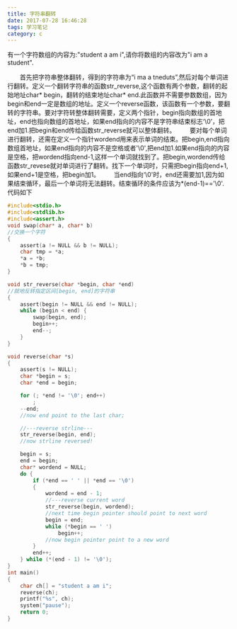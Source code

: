 ```yaml
---
title: 字符串翻转
date: 2017-07-28 16:46:28
tags: 学习笔记
category: c 
---
```

有一个字符数组的内容为:"student a am i",请你将数组的内容改为"i am a student".
<!--more-->
&emsp;&emsp;首先把字符串整体翻转，得到的字符串为“i ma a tneduts”,然后对每个单词进行翻转。定义一个翻转字符串的函数str_reverse,这个函数有两个参数，翻转的起始地址char\* begin，翻转的结束地址char\*    end.此函数并不需要参数数组，因为begin和end一定是数组的地址。定义一个reverse函数，该函数有一个参数，要翻转的字符串。要对字符转整体翻转需要，定义两个指针，begin指向数组的首地址，end也指向数组的首地址，如果end指向的内容不是字符串结束标志‘\0’，把end加1.把begin和end传给函数str_reverse就可以整体翻转。
&emsp;&emsp;要对每个单词进行翻转，还需在定义一个指针wordend用来表示单词的结束。把begin,end指向数组首地址，如果end指向的内容不是空格或者'\0',把end加1.如果end指向的内容是空格，把wordend指向end-1,这样一个单词就找到了。把begin,wordend传给函数str_revese就对单词进行了翻转。找下一个单词时，只需把begin指向end+1,如果end+1是空格，把begin加1。
&emsp;&emsp;当end指向‘\0'时，end还需要加1,因为如果结束循环，最后一个单词将无法翻转。结束循环的条件应该为*(end-1)=='\0'.
代码如下
```c 
#include<stdio.h>
#include<stdlib.h>
#include<assert.h>
void swap(char* a, char* b)
//交换一个字符  
{
	assert(a != NULL && b != NULL);
	char tmp = *a;
	*a = *b;
	*b = tmp;
}

void str_reverse(char *begin, char *end)
//就地反转指定区间[begin, end]的字符串  
{
	assert(begin != NULL && end != NULL);
	while (begin < end) {
		swap(begin, end);
		begin++;
		end--;
	}
}

void reverse(char *s) 
{
	assert(s != NULL);
	char *begin = s;
	char *end = begin;

	for (; *end != '\0'; end++)
		;
	--end;
	//now end point to the last char;  

	//---reverse strline---  
	str_reverse(begin, end);
	//now strline reversed!  

	begin = s;
	end = begin;
	char* wordend = NULL;
	do {
		if (*end == ' ' || *end == '\0') 
		{
			wordend = end - 1;
			//---reverse current word  
			str_reverse(begin, wordend);
			//next time begin pointer should point to next word  
			begin = end;
			while (*begin == ' ')
				begin++;
			//now begin pointer point to a new word  
		}
		end++;
	} while (*(end - 1) != '\0');
}
int main()
{
	char ch[] = "student a am i";
	reverse(ch);
	printf("%s", ch);
	system("pause");
	return 0;
}
```